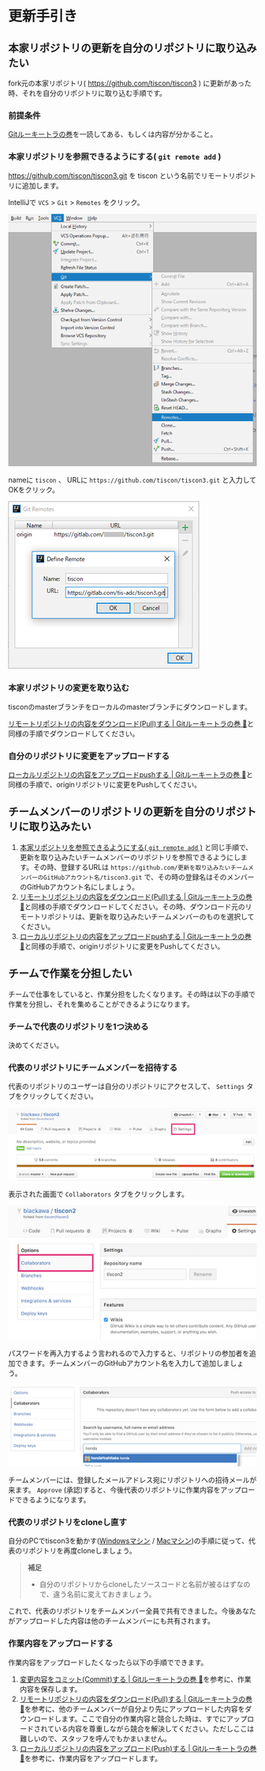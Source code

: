 # 更新手引き

## 本家リポジトリの更新を自分のリポジトリに取り込みたい

fork元の本家リポジトリ( https://github.com/tiscon/tiscon3 ) に更新があった時、それを自分のリポジトリに取り込む手順です。

### 前提条件

[Gitルーキートラの巻](gitForRookies.md)を一読してある、もしくは内容が分かること。

### 本家リポジトリを参照できるようにする( `git remote add` )

https://github.com/tiscon/tiscon3.git を tiscon という名前でリモートリポジトリに追加します。

IntelliJで `VCS` > `Git` > `Remotes` をクリック。

![IntelliJでGit Remotesを開く](../image/intellij_git_remotes.png)

nameに `tiscon` 、 URLに `https://github.com/tiscon/tiscon3.git` と入力してOKをクリック。

![IntelliJでRemote追加](../image/intellij_git_remotes_add.png)

### 本家リポジトリの変更を取り込む

tisconのmasterブランチをローカルのmasterブランチにダウンロードします。

[リモートリポジトリの内容をダウンロード(Pull)する | Gitルーキートラの巻 :tiger:](gitForRookies.md#リモートリポジトリの内容をダウンロードpullする)と同様の手順でダウンロードしてください。

### 自分のリポジトリに変更をアップロードする

[ローカルリポジトリの内容をアップロードpushする | Gitルーキートラの巻 :tiger:](gitForRookies.md#ローカルリポジトリの内容をアップロードpushする)と同様の手順で、originリポジトリに変更をPushしてください。

## チームメンバーのリポジトリの更新を自分のリポジトリに取り込みたい
1. [本家リポジトリを参照できるようにする( `git remote add` )](#本家リポジトリを参照できるようにする-git-remote-add-) と同じ手順で、更新を取り込みたいチームメンバーのリポジトリを参照できるようにします。その時、登録するURLは `https://github.com/更新を取り込みたいチームメンバーのGitHubアカウント名/tiscon3.git` で、その時の登録名はそのメンバーのGitHubアカウント名にしましょう。
1. [リモートリポジトリの内容をダウンロード(Pull)する | Gitルーキートラの巻 :tiger:](gitForRookies.md#リモートリポジトリの内容をダウンロードpullする)と同様の手順でダウンロードしてください。その時、ダウンロード元のリモートリポジトリは、更新を取り込みたいチームメンバーのものを選択してください。
1. [ローカルリポジトリの内容をアップロードpushする | Gitルーキートラの巻 :tiger:](gitForRookies.md#ローカルリポジトリの内容をアップロードpushする)と同様の手順で、originリポジトリに変更をPushしてください。

## チームで作業を分担したい
チームで仕事をしていると、作業分担をしたくなります。その時は以下の手順で作業を分担し、それを集めることができるようになります。

### チームで代表のリポジトリを1つ決める
決めてください。

### 代表のリポジトリにチームメンバーを招待する
代表のリポジトリのユーザーは自分のリポジトリにアクセスして、 `Settings` タブをクリックしてください。

![click Settings](../image/set_collaborator_1.png)

表示された画面で `Collaborators` タブをクリックします。

![click Collaborators](../image/set_collaborator_2.png)

パスワードを再入力するよう言われるので入力すると、リポジトリの参加者を追加できます。チームメンバーのGitHubアカウント名を入力して追加しましょう。

![add collaborators](../image/set_collaborator_3.png)

チームメンバーには、登録したメールアドレス宛にリポジトリへの招待メールが来ます。 `Approve` (承認)すると、今後代表のリポジトリに作業内容をアップロードできるようになります。

### 代表のリポジトリをcloneし直す
自分のPCでtiscon3を動かす([Windowsマシン](operationCheckWin.md) / [Macマシン](operationCheckMac.md))の手順に従って、代表のリポジトリを再度cloneしましょう。

> **補足**
> * 自分のリポジトリからcloneしたソースコードと名前が被るはずなので、違う名前に変えておきましょう。

これで、代表のリポジトリをチームメンバー全員で共有できました。今後あなたがアップロードした内容は他のチームメンバーにも共有されます。

### 作業内容をアップロードする
作業内容をアップロードしたくなったら以下の手順でできます。

1. [変更内容をコミット(Commit)する | Gitルーキートラの巻 :tiger:](gitForRookies.md#変更内容をコミットcommitする)を参考に、作業内容を保存します。
1. [リモートリポジトリの内容をダウンロード(Pull)する | Gitルーキートラの巻 :tiger:](gitForRookies.md#リモートリポジトリの内容をダウンロードpullする)を参考に、他のチームメンバーが自分より先にアップロードした内容をダウンロードします。ここで自分の作業内容と競合した時は、すでにアップロードされている内容を尊重しながら競合を解決してください。ただしここは難しいので、スタッフを呼んでもかまいません。
1. [ローカルリポジトリの内容をアップロード(Push)する | Gitルーキートラの巻 :tiger:](gitForRookies.md#ローカルリポジトリの内容をアップロードpushする)を参考に、作業内容をアップロードします。
